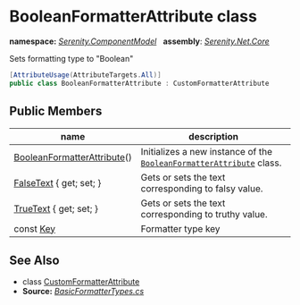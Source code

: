 # BooleanFormatterAttribute class
**namespace:** *[Serenity.ComponentModel](../README.md#serenity.componentmodel-namespace)*   **assembly**: *[Serenity.Net.Core](../README.md)*

Sets formatting type to "Boolean"

```csharp
[AttributeUsage(AttributeTargets.All)]
public class BooleanFormatterAttribute : CustomFormatterAttribute
```

## Public Members

| name | description |
| --- | --- |
| [BooleanFormatterAttribute](BooleanFormatterAttribute/BooleanFormatterAttribute.md)() | Initializes a new instance of the [`BooleanFormatterAttribute`](BooleanFormatterAttribute.md) class. |
| [FalseText](BooleanFormatterAttribute/FalseText.md) { get; set; } | Gets or sets the text corresponding to falsy value. |
| [TrueText](BooleanFormatterAttribute/TrueText.md) { get; set; } | Gets or sets the text corresponding to truthy value. |
| const [Key](BooleanFormatterAttribute/Key.md) | Formatter type key |

## See Also

* class [CustomFormatterAttribute](CustomFormatterAttribute.md)
* **Source:** *[BasicFormatterTypes.cs](https://github.com/serenity-is/Serenity/blob/master/src/Serenity.Net.Core/ComponentModel/Columns/Formatting/BasicFormatterTypes.cs)*